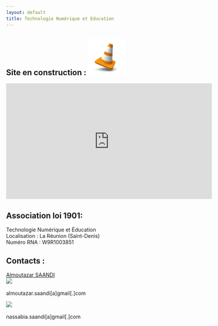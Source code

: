 ```yaml
---
layout: default
title: Technologie Numérique et Education
---
```


## Site en construction : <img src="local/images/plot.jpg" width="100">

<iframe width="560" height="315" src="https://www.youtube.com/embed/NYQ_1Bn3K4M" frameborder="0" allow="accelerometer; autoplay; encrypted-media; gyroscope; picture-in-picture" allowfullscreen></iframe>

## Association loi 1901:

Technologie Numérique et Éducation <br>
Localisation : La Réunion (Saint-Denis) <br>
Numéro RNA : W9R1003851 <br>

## Contacts :

<div class="LI-profile-badge"  data-version="v1" data-size="medium" data-locale="fr_FR" data-type="horizontal" data-theme="dark" data-vanity="almoutazar-saandi-53bb9996"><a class="LI-simple-link" href='https://fr.linkedin.com/in/almoutazar-saandi-53bb9996?trk=profile-badge'>Almoutazar SAANDI</a></div>

<img src="local/images/al.jpg" width="100">

almoutazar.saandi[a]gmail[.]com <br>

<img src="local/images/na.jpg" width="100">

nassabia.saandi[a]gmail[.]com
